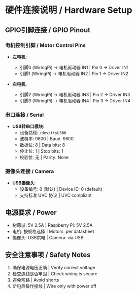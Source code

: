 # 硬件连接说明 / Hardware Setup

## GPIO引脚连接 / GPIO Pinout

### 电机控制引脚 / Motor Control Pins
- **左电机**:
  - 引脚0 (WiringPi) -> 电机驱动器 IN1 | Pin 0 -> Driver IN1
  - 引脚1 (WiringPi) -> 电机驱动器 IN2 | Pin 1 -> Driver IN2
  
- **右电机**:
  - 引脚2 (WiringPi) -> 电机驱动器 IN3 | Pin 2 -> Driver IN3
  - 引脚3 (WiringPi) -> 电机驱动器 IN4 | Pin 3 -> Driver IN4

### 串口连接 / Serial
- **USB转串口模块**:
  - 设备路径: `/dev/ttyUSB0`
  - 波特率: 9600 | Baud: 9600
  - 数据位: 8 | Data bits: 8
  - 停止位: 1 | Stop bits: 1
  - 校验位: 无 | Parity: None

### 摄像头连接 / Camera
- **USB摄像头**:
  - 设备编号: 0 (默认) | Device ID: 0 (default)
  - 支持标准 UVC 协议 | UVC compliant

## 电源要求 / Power

- 树莓派: 5V 2.5A | Raspberry Pi: 5V 2.5A
- 电机: 按规格选择 | Motors: per datasheet
- 摄像头: USB供电 | Camera: via USB

## 安全注意事项 / Safety Notes

1) 确保电源电压正确 | Verify correct voltage
2) 检查连线是否牢固 | Check wiring is secure
3) 避免短路 | Avoid shorts
4) 断电后操作接线 | Wire only with power off

